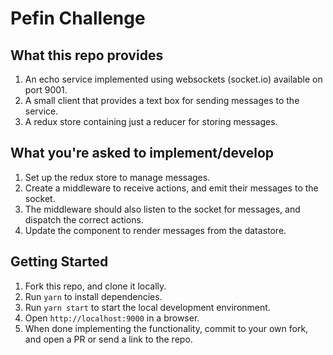 # Pefin Challenge

## What this repo provides
1. An echo service implemented using websockets (socket.io) available on port 9001.
2. A small client that provides a text box for sending messages to the service.
3. A redux store containing just a reducer for storing messages.

## What you're asked to implement/develop
1. Set up the redux store to manage messages.
2. Create a middleware to receive actions, and emit their messages to the socket.
3. The middleware should also listen to the socket for messages, and dispatch the correct actions.
4. Update the <App /> component to render messages from the datastore.

## Getting Started
1. Fork this repo, and clone it locally.
2. Run `yarn` to install dependencies.
3. Run `yarn start` to start the local development environment.
4. Open `http://localhost:9000` in a browser.
5. When done implementing the functionality, commit to your own fork, and open a PR or send a link to the repo.
